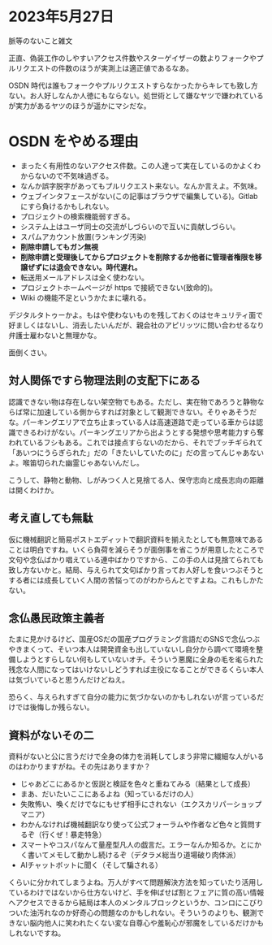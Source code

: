 # 2023年5月27日

脈等のないこと雑文

正直、偽装工作のしやすいアクセス件数やスターゲイザーの数よりフォークやプルリクエストの件数のほうが実測上は適正値であるなあ。

OSDN 時代は誰もフォークやプルリクエストすらなかったからキレても致し方ない。お人好しなんか人徳にもならない。処世術として嫌なヤツで嫌われているが実力があるヤツのほうが遥かにマシだな。

# OSDN をやめる理由

* まったく有用性のないアクセス件数。この人達って実在しているのかよくわからないので不気味過ぎる。
* なんか誤字脱字があってもプルリクエスト来ない。なんか言えよ。不気味。
* ウェブインタフェースがない(この記事はブラウザで編集している)。Gitlabにすら負けるかもしれない。
* プロジェクトの検索機能弱すぎる。
* システム上はユーザ同士の交流がしづらいので互いに貢献しづらい。
* スパムアカウント放置(ランキング汚染)
* **削除申請してもガン無視**
* **削除申請と受理後してからプロジェクトを削除するか他者に管理者権限を移譲ぜずには退会できない。時代遅れ。**
* 転送用メールアドレスは全く使わない。
* プロジェクトホームページが https で接続できない(致命的)。
* Wiki の機能不足というかたまに壊れる。

デジタルタトゥーかよ。もはや使わないものを残しておくのはセキュリティ面で好ましくはないし、消去したいんだが、親会社のアピリッツに問い合わせるなり弁護士雇わないと無理かな。

面倒くさい。

## 対人関係ですら物理法則の支配下にある
認識できない物は存在しない架空物でもある。ただし、実在物であろうと静物ならば常に加速している側からすれば対象として観測できない。そりゃあそうだな。パーキングエリアで立ち止まっている人は高速道路で走っている車からは認識できるわけがない。パーキングエリアから出ようとする発想や思考能力すら奪われているフシもある。これでは接点すらないのだから、それでブッチギられて「あいつにうらぎられた」だの「きたいしていたのに」だの言ってんじゃあないよ。喉笛切られた幽霊じゃあないんだし。

こうして、静物と動物、しがみつく人と見捨てる人、保守志向と成長志向の距離は開くわけか。

## 考え直しても無駄
仮に機械翻訳と簡易ポストエディットで翻訳資料を揃えたとしても無意味であることは明白ですね。いくら負荷を減らそうが面倒事を省こうが用意したところで文句や念仏ばかり唱えている連中ばかりですから、この手の人は見捨てられても致し方ないかと。結局、与えられて文句ばかり言ってお人好しを食いつぶそうとする者には成長していく人間の苦悩ってのがわからんとですよね。これもしかたない。

## 念仏愚民政策主義者
たまに見かけるけど、国産OSだの国産プログラミング言語だのSNSで念仏つぶやきまくって、そいつ本人は開発資金も出していないし自分から調べて環境を整備しようとすらしない何もしていないオチ。そういう悪魔に全身の毛を毟られた残念な人間になってはいけないしどうすれば主役になることができるくらい本人は気づいていると思うんだけどねえ。

恐らく、与えられすぎて自分の能力に気づかないのかもしれないが言っているだけでは後悔しか残らない。

## 資料がないその二

資料がないと公に言うだけで全身の体力を消耗してしまう非常に繊細な人がいるのはわかりますがね。その先はありますか？

* じゃあどこにあるかと仮説と検証を色々と重ねてみる（結果として成長）
* まあ、だいたいここにあるよね（知っているだけの人）
* 失敗怖い、喚くだけでなにもせず相手にされない（エクスカリパーショップマニア）
* わかんなければ機械翻訳なり使って公式フォーラムや作者など色々と質問するぞ（行くぜ！暴走特急）
* スマートやコスパなんて量産型凡人の戯言だ。エラーなんか知るか。とにかく書いてメモして動かし続けるぞ（デタラメ総当り道場破り肉体派）
* AIチャットボットに聞く（そして騙される）

くらいに分かれてしまうよね。万人がすべて問題解決方法を知っていたり活用しているわけではないから仕方ないけど、手を伸ばせば割とフェアに質の高い情報へアクセスできるから結局は本人のメンタルブロックというか、コンロにこびりついた油汚れなのか好奇心の問題なのかもしれない。そういうのよりも、観測できない脳内他人に笑われたくない変な自尊心や羞恥心が邪魔をしているだけかもしれないですね。


